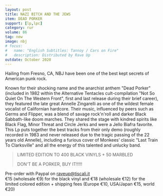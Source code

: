 ```yaml
---
layout: post
title: NAZI BITCH AND THE JEWS
item: DEAD PORKER
support: [lp,lpc]
category: rur
volume: 86
tag: new
image: nbj
# focus:
#   name: "English Subtitles: Tannoy / Cars on Fire"
#   description: Distributed by Rave Up
outdate: October 2020
---
```


Hailing from Fresno, CA, NBJ have been one of the best kept secrets of American punk rock.

Known for their shocking name and the anarchist anthem "Dead Porker" (included in 1982 within the Alternative Tentacles cult-compilation "Not So Quiet On The Western Front", first and last release during their brief career), they featured the late great Annelle Zingarelli as one of the wildest female vocalist of Californian hardcore. Their music, influenced by peers such as Germs and Flipper, was a blend of savage rock'n'roll and darker Black Sabbath-like doom marches. They shared the stage with kindred spirits like Black Flag, Minor Threat and Circle Jerks and were a Jello Biafra favorite. This Lp puts together the best tracks from their only demo (roughly recorded in 1983 and never released due to the tragic passing of the 22 years old Annelle), including a furious cover of Monkees’ classic "Last Train To Clarksville" and all the energy of this talented and unlucky band.

> LIMITED EDITION TO 400 BLACK VINYLS + 50 MARBLED
>
> DON'T BE A PORKER, BUY IT!!!!!

Pre-order with Paypal on raveup@tiscali.it<br>
€15 (wholesale €9) for the black vinyl and €18 (wholesale €12) for the limited colored edition + shipping fees (Europe €10, USA/Japan €15, world €20)
